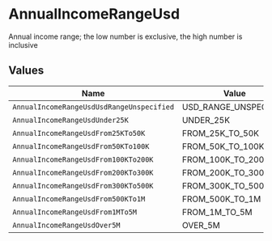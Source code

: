 # AnnualIncomeRangeUsd

Annual income range; the low number is exclusive, the high number is inclusive


## Values

| Name                                      | Value                                     |
| ----------------------------------------- | ----------------------------------------- |
| `AnnualIncomeRangeUsdUsdRangeUnspecified` | USD_RANGE_UNSPECIFIED                     |
| `AnnualIncomeRangeUsdUnder25K`            | UNDER_25K                                 |
| `AnnualIncomeRangeUsdFrom25KTo50K`        | FROM_25K_TO_50K                           |
| `AnnualIncomeRangeUsdFrom50KTo100K`       | FROM_50K_TO_100K                          |
| `AnnualIncomeRangeUsdFrom100KTo200K`      | FROM_100K_TO_200K                         |
| `AnnualIncomeRangeUsdFrom200KTo300K`      | FROM_200K_TO_300K                         |
| `AnnualIncomeRangeUsdFrom300KTo500K`      | FROM_300K_TO_500K                         |
| `AnnualIncomeRangeUsdFrom500KTo1M`        | FROM_500K_TO_1M                           |
| `AnnualIncomeRangeUsdFrom1MTo5M`          | FROM_1M_TO_5M                             |
| `AnnualIncomeRangeUsdOver5M`              | OVER_5M                                   |